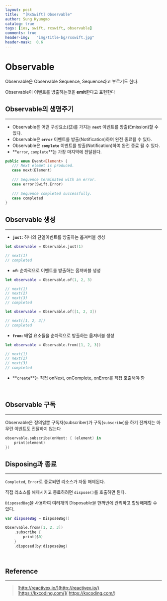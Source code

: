 ```yaml
---
layout: post
title:  "[RxSwift] Observable"
author: Sung Kyungmo
catalog: true
tags: [ios, swift, rxswift, observable]
comments: true
header-img:   "img/title-bg/rxswift.jpg"
header-mask:  0.6
---
```

# Observable
Observable은 Observable Sequence, Sequence라고 부르기도 한다.

Observable이 이벤트를 방출하는것을 **emit**한다고 표현한다

## Observable의 생명주기

---

- Observable은 어떤 구성요소(값)를 가지는 **`next`** 이벤트를 방출(Emission)할 수 있다.
- Observable은 **`error`** 이벤트를 방출(Notification)하여 완전 종료될 수 있다.
- Observable은 **`complete`** 이벤트를 방출(Notification)하여 완전 종료 될 수 있다.
- **`error`, `complete`**는 가장 마지막에 전달된다.
```swift
public enum Event<Element> {
   /// Next elemet is produced.
   case next(Element)
   
   /// Sequence terminated with an error.
   case error(Swift.Error)
   
   /// Sequence completed successfully.
   case completed
}
```
## Observable 생성

---

- **`just`:** 하나의 단일이벤트를 방출하는 옵져버블 생성

```swift
let observable = Observable.just(1)

// next(1)
// completed
```

- **`of`:**  순차적으로 이벤트를 방출하는 옵져버블 생성

```swift
let observable = Observable.of(1, 2, 3)

// next(1)
// next(2)
// next(3)
// completed
```
```swift
let observable = Observable.of([1, 2, 3])

// next([1, 2, 3])
// completed
```

- **`from`:** 배열 요소들을 순차적으로 방출하는 옵져버블 생성

```swift
let observable = Observable.from([1, 2, 3])

// next(1)
// next(2)
// next(3)
// completed
```

- **`create`**는 직접 onNext, onComplete, onError를 직접 호출해야 함
<br>

## Observable 구독

---

Observable은 정의일뿐 구독자(subscriber)가 구독(`subscribe`)을 하기 전까지는 아무런 이벤트도 전달하지 않는다
```swift
observable.subscribe(onNext: { (element) in
    print(element)
})
```

## Disposing과 종료

---

`Completed`, `Error`로 종료되면 리소스가 자동 해제된다.

직접 리소스를 해제시키고 종료하려면 `dispose()`를 호출하면 된다.

`DisposedBag`을 사용하여 여러개의 Disposable을 한꺼번에 관리하고 할당해제할 수 있다.
```swift
var disposeBag = DisposeBag()

Observable.from([1, 2, 3])
    .subscribe {
        print($0)
    }
    .disposed(by:disposeBag)
```
<br>

## Reference
--- 
> [http://reactivex.io/](http://reactivex.io/)  
> [https://kxcoding.com/]( https://kxcoding.com/)
